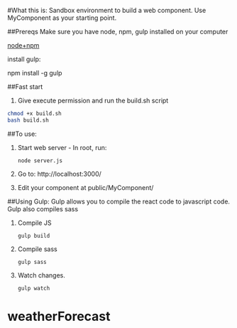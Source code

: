 #What this is:
Sandbox environment to build a web component.
Use MyComponent as your starting point.

##Prereqs
Make sure you have node, npm, gulp installed on your computer

[node+npm](https://nodejs.org/en/)


install gulp:

npm install -g gulp

##Fast start
1. Give execute permission and run the build.sh script
```bash
chmod +x build.sh
bash build.sh
```

##To use:

1. Start web server - In root, run:

    ````node server.js````

2. Go to: http://localhost:3000/

3. Edit your component at public/MyComponent/

##Using Gulp:
Gulp allows you to compile the react code to javascript code. Gulp also compiles sass

1. Compile JS

    ````gulp build ````

2. Compile sass

    ````gulp sass ````

3. Watch changes.

    ````gulp watch ````

# weatherForecast
